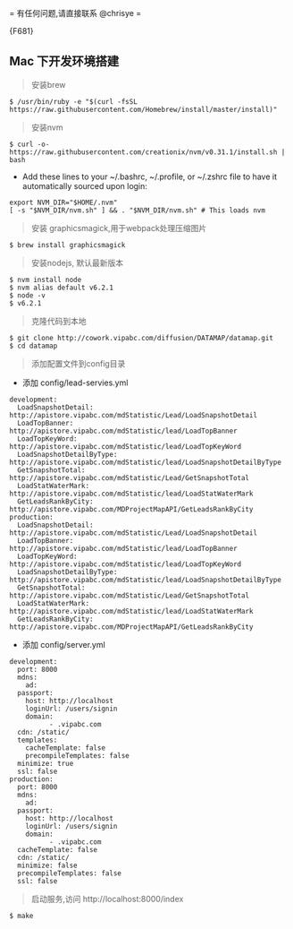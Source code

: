 = 有任何问题,请直接联系 @chrisye =

{F681}

## Mac 下开发环境搭建
> 安装brew
```lang=bash
$ /usr/bin/ruby -e "$(curl -fsSL https://raw.githubusercontent.com/Homebrew/install/master/install)"
```

> 安装nvm
```lang=bash
$ curl -o- https://raw.githubusercontent.com/creationix/nvm/v0.31.1/install.sh | bash
```

* Add these lines to your ~/.bashrc, ~/.profile, or ~/.zshrc file to have it automatically sourced upon login:

```lang=bash
export NVM_DIR="$HOME/.nvm"
[ -s "$NVM_DIR/nvm.sh" ] && . "$NVM_DIR/nvm.sh" # This loads nvm
```

> 安装 graphicsmagick,用于webpack处理压缩图片
```lang=bash
$ brew install graphicsmagick
```

> 安装nodejs, 默认最新版本
```lang=bash
$ nvm install node
$ nvm alias default v6.2.1
$ node -v
$ v6.2.1
```

> 克隆代码到本地
```lang=bash
$ git clone http://cowork.vipabc.com/diffusion/DATAMAP/datamap.git
$ cd datamap
```

> 添加配置文件到config目录

* 添加 config/lead-servies.yml

```lang=html, name=lead-servies.yml
development:
  LoadSnapshotDetail: http://apistore.vipabc.com/mdStatistic/Lead/LoadSnapshotDetail
  LoadTopBanner: http://apistore.vipabc.com/mdStatistic/lead/LoadTopBanner
  LoadTopKeyWord: http://apistore.vipabc.com/mdStatistic/lead/LoadTopKeyWord
  LoadSnapshotDetailByType: http://apistore.vipabc.com/mdStatistic/lead/LoadSnapshotDetailByType
  GetSnapshotTotal: http://apistore.vipabc.com/mdStatistic/Lead/GetSnapshotTotal
  LoadStatWaterMark: http://apistore.vipabc.com/mdStatistic/lead/LoadStatWaterMark
  GetLeadsRankByCity: http://apistore.vipabc.com/MDProjectMapAPI/GetLeadsRankByCity
production:
  LoadSnapshotDetail: http://apistore.vipabc.com/mdStatistic/Lead/LoadSnapshotDetail
  LoadTopBanner: http://apistore.vipabc.com/mdStatistic/lead/LoadTopBanner
  LoadTopKeyWord: http://apistore.vipabc.com/mdStatistic/lead/LoadTopKeyWord
  LoadSnapshotDetailByType: http://apistore.vipabc.com/mdStatistic/lead/LoadSnapshotDetailByType
  GetSnapshotTotal: http://apistore.vipabc.com/mdStatistic/Lead/GetSnapshotTotal
  LoadStatWaterMark: http://apistore.vipabc.com/mdStatistic/lead/LoadStatWaterMark
  GetLeadsRankByCity: http://apistore.vipabc.com/MDProjectMapAPI/GetLeadsRankByCity
```

* 添加 config/server.yml

```lang=yaml, name=server.yml
development:
  port: 8000
  mdns:
    ad:
  passport:
    host: http://localhost
    loginUrl: /users/signin
    domain:
          - .vipabc.com
  cdn: /static/
  templates:
    cacheTemplate: false
    precompileTemplates: false
  minimize: true
  ssl: false
production:
  port: 8000
  mdns:
    ad:
  passport:
    host: http://localhost
    loginUrl: /users/signin
    domain:
          - .vipabc.com
  cacheTemplate: false
  cdn: /static/
  minimize: false
  precompileTemplates: false
  ssl: false
```

> 启动服务,访问 http://localhost:8000/index

```lang=bash
$ make
```